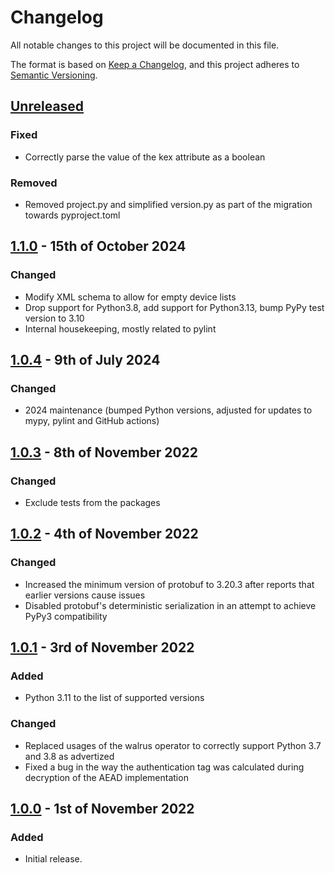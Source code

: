 # Changelog

All notable changes to this project will be documented in this file.

The format is based on [Keep a Changelog](https://keepachangelog.com/en/1.0.0/), and this project adheres to [Semantic Versioning](https://semver.org/spec/v2.0.0.html).

## [Unreleased]

### Fixed
- Correctly parse the value of the kex attribute as a boolean

### Removed
- Removed project.py and simplified version.py as part of the migration towards pyproject.toml

## [1.1.0] - 15th of October 2024

### Changed
- Modify XML schema to allow for empty device lists
- Drop support for Python3.8, add support for Python3.13, bump PyPy test version to 3.10
- Internal housekeeping, mostly related to pylint

## [1.0.4] - 9th of July 2024

### Changed
- 2024 maintenance (bumped Python versions, adjusted for updates to mypy, pylint and GitHub actions)

## [1.0.3] - 8th of November 2022

### Changed
- Exclude tests from the packages

## [1.0.2] - 4th of November 2022

### Changed
- Increased the minimum version of protobuf to 3.20.3 after reports that earlier versions cause issues
- Disabled protobuf's deterministic serialization in an attempt to achieve PyPy3 compatibility

## [1.0.1] - 3rd of November 2022

### Added
- Python 3.11 to the list of supported versions

### Changed
- Replaced usages of the walrus operator to correctly support Python 3.7 and 3.8 as advertized
- Fixed a bug in the way the authentication tag was calculated during decryption of the AEAD implementation

## [1.0.0] - 1st of November 2022

### Added
- Initial release.

[Unreleased]: https://github.com/Syndace/python-twomemo/compare/v1.1.0...HEAD
[1.1.0]: https://github.com/Syndace/python-twomemo/compare/v1.0.4...v1.1.0
[1.0.4]: https://github.com/Syndace/python-twomemo/compare/v1.0.3...v1.0.4
[1.0.3]: https://github.com/Syndace/python-twomemo/compare/v1.0.2...v1.0.3
[1.0.2]: https://github.com/Syndace/python-twomemo/compare/v1.0.1...v1.0.2
[1.0.1]: https://github.com/Syndace/python-twomemo/compare/v1.0.0...v1.0.1
[1.0.0]: https://github.com/Syndace/python-twomemo/releases/tag/v1.0.0
